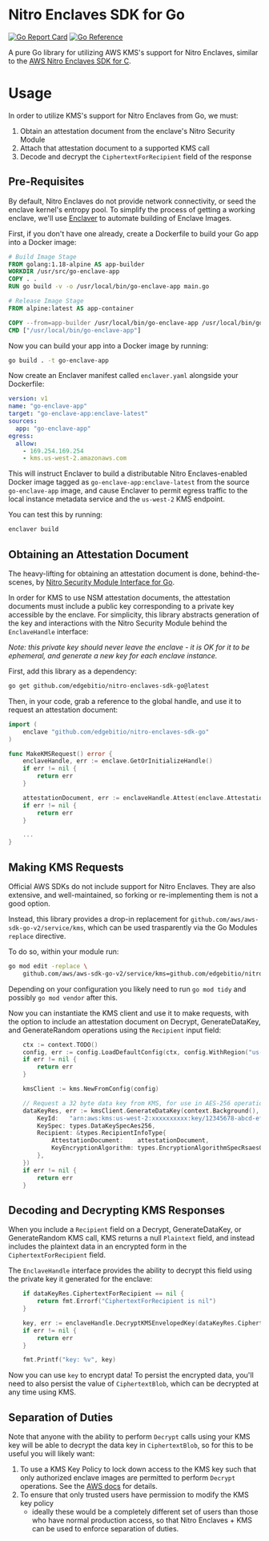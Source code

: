 # Nitro Enclaves SDK for Go

[![Go Report Card][go-reportcard-badge]][go-reportcard] [![Go Reference][pkg.go.dev-badge]][pkg.go.dev]

A pure Go library for utilizing AWS KMS's support for Nitro Enclaves, similar to the
[AWS Nitro Enclaves SDK for C](https://github.com/aws/aws-nitro-enclaves-sdk-c).

# Usage

In order to utilize KMS's support for Nitro Enclaves from Go, we must:

1. Obtain an attestation document from the enclave's Nitro Security Module
2. Attach that attestation document to a supported KMS call
3. Decode and decrypt the `CiphertextForRecipient` field of the response

## Pre-Requisites

By default, Nitro Enclaves do not provide network connectivity, or seed the
enclave kernel's entropy pool. To simplify the process of getting a working
enclave, we'll use [Enclaver](https://github.com/edgebitio/enclaver) to automate
building of Enclave Images.

First, if you don't have one already, create a Dockerfile to build your Go app
into a Docker image:

```Dockerfile
# Build Image Stage
FROM golang:1.18-alpine AS app-builder
WORKDIR /usr/src/go-enclave-app
COPY . .
RUN go build -v -o /usr/local/bin/go-enclave-app main.go

# Release Image Stage
FROM alpine:latest AS app-container

COPY --from=app-builder /usr/local/bin/go-enclave-app /usr/local/bin/go-enclave-app
CMD ["/usr/local/bin/go-enclave-app"]
```

Now you can build your app into a Docker image by running:

```sh
go build . -t go-enclave-app
```

Now create an Enclaver manifest called `enclaver.yaml` alongside your Dockerfile:

```yaml
version: v1
name: "go-enclave-app"
target: "go-enclave-app:enclave-latest"
sources:
  app: "go-enclave-app"
egress:
  allow:
    - 169.254.169.254
    - kms.us-west-2.amazonaws.com
```

This will instruct Enclaver to build a distributable Nitro Enclaves-enabled
Docker image tagged as `go-enclave-app:enclave-latest` from the source
`go-enclave-app` image, and cause Enclaver to permit egress traffic to the local
instance metadata service and the `us-west-2` KMS endpoint.

You can test this by running:

```sh
enclaver build
```

## Obtaining an Attestation Document

The heavy-lifting for obtaining an attestation document is done, behind-the-scenes, by [Nitro Security
Module Interface for Go](https://github.com/hf/nsm).

In order for KMS to use NSM attestation documents, the attestation documents
must include a public key corresponding to a private key accessible by the
enclave. For simplicity, this library abstracts generation of the key and
interactions with the Nitro Security Module behind the `EnclaveHandle`
interface:

*Note: this private key should never leave the enclave - it is OK for it to be
ephemeral, and generate a new key for each enclave instance.*

First, add this library as a dependency:

```sh
go get github.com/edgebitio/nitro-enclaves-sdk-go@latest
```

Then, in your code, grab a reference to the global handle, and use it to request
an attestation document:

```go
import (
	enclave "github.com/edgebitio/nitro-enclaves-sdk-go"
)

func MakeKMSRequest() error {
	enclaveHandle, err := enclave.GetOrInitializeHandle()
	if err != nil {
		return err
	}

	attestationDocument, err := enclaveHandle.Attest(enclave.AttestationOptions{})
	if err != nil {
		return err
	}

    ...
}
```

## Making KMS Requests

Official AWS SDKs do not include support for Nitro Enclaves. They are also
extensive, and well-maintained, so forking or re-implementing them is not a good
option.

Instead, this library provides a drop-in replacement for
`github.com/aws/aws-sdk-go-v2/service/kms`, which can be used trasparently via
the Go Modules `replace` directive.

To do so, within your module run:

```sh
go mod edit -replace \
    github.com/aws/aws-sdk-go-v2/service/kms=github.com/edgebitio/nitro-enclaves-sdk-go/kms@latest
```

Depending on your configuration you likely need to run `go mod tidy` and
possibly `go mod vendor` after this.

Now you can instantiate the KMS client and use it to make requests,
with the option to include an attestation document on Decrypt, GenerateDataKey,
and GenerateRandom operations using the `Recipient` input field:

```go
	ctx := context.TODO()
	config, err := config.LoadDefaultConfig(ctx, config.WithRegion("us-west-2"))
	if err != nil {
		return err
	}

	kmsClient := kms.NewFromConfig(config)

	// Request a 32 byte data key from KMS, for use in AES-256 operations.
	dataKeyRes, err := kmsClient.GenerateDataKey(context.Background(), &kms.GenerateDataKeyInput{
		KeyId:   "arn:aws:kms:us-west-2:xxxxxxxxxx:key/12345678-abcd-ef12-1234-abcdef123456",
		KeySpec: types.DataKeySpecAes256,
		Recipient: &types.RecipientInfoType{
			AttestationDocument:    attestationDocument,
			KeyEncryptionAlgorithm: types.EncryptionAlgorithmSpecRsaesOaepSha256,
		},
	})
	if err != nil {
		return err
	}
```

## Decoding and Decrypting KMS Responses

When you include a `Recipient` field on a Decrypt, GenerateDataKey, or
GenerateRandom KMS call, KMS returns a null `Plaintext` field, and instead
includes the plaintext data in an encrypted form in the `CiphertextForRecipient`
field.

The `EnclaveHandle` interface provides the ability to decrypt this field using
the private key it generated for the enclave:

```go
	if dataKeyRes.CiphertextForRecipient == nil {
		return fmt.Errorf("CiphertextForRecipient is nil")
	}

	key, err := enclaveHandle.DecryptKMSEnvelopedKey(dataKeyRes.CiphertextForRecipient)
	if err != nil {
		return err
	}

	fmt.Printf("key: %v", key)
```

Now you can use `key` to encrypt data! To persist the encrypted data, you'll need
to also persist the value of `CiphertextBlob`, which can be decrypted at any time
using KMS.

## Separation of Duties

Note that anyone with the ability to perform `Decrypt` calls using your KMS key
will be able to decrypt the data key in `CiphertextBlob`, so for this to be useful
you will likely want:

1. To use a KMS Key Policy to lock down access to the KMS key such that only
   authorized enclave images are permitted to perform `Decrypt` operations.
   See the [AWS docs](https://docs.aws.amazon.com/enclaves/latest/user/kms.html)
   for details.
2. To ensure that only trusted users have permission to modify the KMS key policy
   - ideally these would be a completely different set of users than those who
   have normal production access, so that Nitro Enclaves + KMS can be used to
   enforce separation of duties.


[go-reportcard-badge]: https://goreportcard.com/badge/github.com/edgebitio/nitro-enclaves-sdk-go
[go-reportcard]: https://goreportcard.com/report/github.com/edgebitio/nitro-enclaves-sdk-go
[pkg.go.dev-badge]: https://pkg.go.dev/badge/github.com/edgebitio/nitro-enclaves-sdk-go.svg
[pkg.go.dev]: https://pkg.go.dev/github.com/edgebitio/nitro-enclaves-sdk-go
